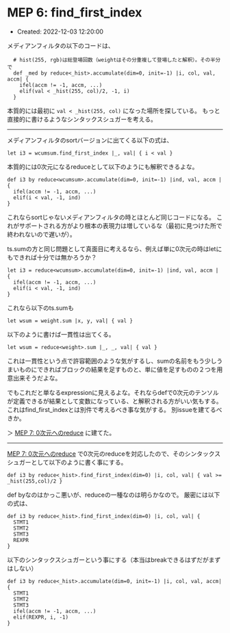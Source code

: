 # MEP 6: find_first_index

- Created: 2022-12-03 12:20:00

メディアンフィルタの以下のコードは、

```
  # hist(255, rgb)は総登場回数（weightはその分重複して登場したと解釈）。その半分で
  def _med by reduce<_hist>.accumulate(dim=0, init=-1) |i, col, val, accm| {
    ifel(accm != -1, accm, ...)
    elif(val < _hist(255, col)/2, -1, i)
  }
```

本質的には最初に `val < _hist(255, col)` になった場所を探している。
もっと直接的に書けるようなシンタックスシュガーを考える。

----


メディアンフィルタのsortバージョンに出てくる以下の式は、

```
let i3 = wcumsum.find_first_index |_, val| { i < val }
```

本質的には0次元になるreduceとして以下のようにも解釈できるよな。

```
def i3 by reduce<wcumsum>.accumulate(dim=0, init=-1) |ind, val, accm | {
  ifel(accm != -1, accm, ...)
  elif(i < val, -1, ind)
}
```

これならsortじゃないメディアンフィルタの時とほとんど同じコードになる。 これがサポートされる方がより根本の表現力は増しているな（最初に見つけた所で終われないので遅いが）。

ts.sumの方と同じ問題として真面目に考えるなら、例えば単に0次元の時はletにもできれば十分では無かろうか？

```
let i3 = reduce<wcumsum>.accumulate(dim=0, init=-1) |ind, val, accm | {
  ifel(accm != -1, accm, ...)
  elif(i < val, -1, ind)
}
```

これなら以下のts.sumも

```
let wsum = weight.sum |x, y, val| { val }
```

以下のように書けば一貫性は出てくる。

```
let wsum = reduce<weight>.sum |_, _, val| { val }
```

これは一貫性という点で許容範囲のような気がするし、sumの名前をもう少しうまいものにできればブロックの結果を足すものと、単に値を足すものの２つを用意出来そうだよな。

でもこれだと単なるexpressionに見えるよな。それならdefで0次元のテンソルが定義できるが結果として変数になっている、と解釈される方がいい気もする。 これはfind\_first\_indexとは別件で考えるべき事な気がする。 別issueを建てるべきか。

＞ [MEP 7: 0次元へのreduce](7.md) に建てた。

----

[MEP 7: 0次元へのreduce](7.md) で0次元のreduceを対応したので、そのシンタックスシュガーとして以下のように書く事にする。

```
def i3 by reduce<_hist>.find_first_index(dim=0) |i, col, val| { val >= _hist(255,col)/2 }
```


def byなのはかっこ悪いが、reduceの一種なのは明らかなので。
厳密には以下の式は、

```
def i3 by reduce<_hist>.find_first_index(dim=0) |i, col, val| { 
  STMT1
  STMT2
  STMT3
  REXPR
}
```


以下のシンタックスシュガーという事にする（本当はbreakできるはずだがまずはしない）

```
def i3 by reduce<_hist>.accumulate(dim=0, init=-1) |i, col, val, accm| { 
  STMT1
  STMT2
  STMT3
  ifel(accm != -1, accm, ...)
  elif(REXPR, i, -1)
}
```

